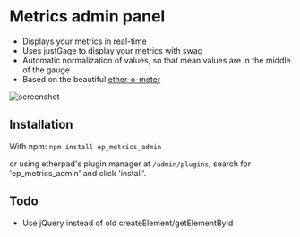 # Metrics admin panel

 - Displays your metrics in real-time
 - Uses justGage to display your metrics with swag
 - Automatic normalization of values, so that mean values are in the middle of the gauge
 - Based on the beautiful [ether-o-meter](https://github.com/marcelklehr/ep_ether-o-meter)


![screenshot](https://raw.github.com/R1kk3r/ep_metrics_admin/master/ep_metrics_admin.png)

## Installation
With npm: `npm install ep_metrics_admin`

or using etherpad's plugin manager at `/admin/plugins`, search for 'ep_metrics_admin' and click 'install'.

## Todo

 - Use jQuery instead of old createElement/getElementById
